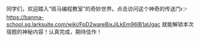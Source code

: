 同学们，欢迎踏入“斑马编程教室”的奇妙世界。点击访问这个神奇的传送门👉 https://banma-school.sg.larksuite.com/wiki/FpD2wareBixJiLkEm96lB1aUgac 
就能解锁本次宿题的神秘内容！认真完成，期待佳作！